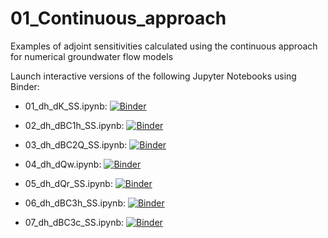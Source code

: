 # 01_Continuous_approach
Examples of adjoint sensitivities calculated using the continuous approach for numerical groundwater flow models

Launch interactive versions of the following Jupyter Notebooks using Binder:

- 01_dh_dK_SS.ipynb: [![Binder](https://mybinder.org/badge_logo.svg)](https://mybinder.org/v2/gh/christurnadge/03_First_order_adjoint_sensitivity/blob/master/01_Numerical_examples/01_Continuous_approach/01_dh_dK_SS.ipynb)

- 02_dh_dBC1h_SS.ipynb: [![Binder](https://mybinder.org/badge_logo.svg)](https://mybinder.org/v2/gh/christurnadge/03_First_order_adjoint_sensitivity/blob/master/01_Numerical_examples/01_Continuous_approach/02_dh_dBC1h_SS.ipynb)

- 03_dh_dBC2Q_SS.ipynb: [![Binder](https://mybinder.org/badge_logo.svg)](https://mybinder.org/v2/gh/christurnadge/03_First_order_adjoint_sensitivity/blob/master/01_Numerical_examples/01_Continuous_approach/03_dh_dBC2Q_SS.ipynb)

- 04_dh_dQw.ipynb: [![Binder](https://mybinder.org/badge_logo.svg)](https://mybinder.org/v2/gh/christurnadge/03_First_order_adjoint_sensitivity/blob/master/01_Numerical_examples/01_Continuous_approach/04_dh_dQw_SS.ipynb)

- 05_dh_dQr_SS.ipynb: [![Binder](https://mybinder.org/badge_logo.svg)](https://mybinder.org/v2/gh/christurnadge/03_First_order_adjoint_sensitivity/blob/master/01_Numerical_examples/01_Continuous_approach/05_dh_dQr_SS.ipynb)

- 06_dh_dBC3h_SS.ipynb: [![Binder](https://mybinder.org/badge_logo.svg)](https://mybinder.org/v2/gh/christurnadge/03_First_order_adjoint_sensitivity/blob/master/01_Numerical_examples/01_Continuous_approach/06_dh_dBC3h_SS.ipynb)

- 07_dh_dBC3c_SS.ipynb: [![Binder](https://mybinder.org/badge_logo.svg)](https://mybinder.org/v2/gh/christurnadge/03_First_order_adjoint_sensitivity/blob/master/01_Numerical_examples/01_Continuous_approach/07_dBC3c_SS.ipynb)
